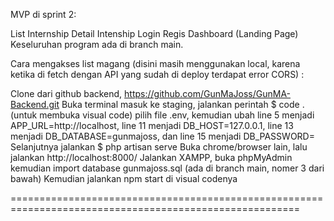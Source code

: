 MVP di sprint 2:

List Internship
Detail Intenship
Login
Regis
Dashboard (Landing Page)
Keseluruhan program ada di branch main.

Cara mengakses list magang (disini masih menggunakan local, karena ketika di fetch dengan API yang sudah di deploy terdapat error CORS) :

Clone dari github backend, https://github.com/GunMaJoss/GunMA-Backend.git
Buka terminal masuk ke staging, jalankan perintah $ code . (untuk membuka visual code) pilih file .env, kemudian ubah line 5 menjadi APP_URL=http://localhost, line 11 menjadi DB_HOST=127.0.0.1, line 13 menjadi DB_DATABASE=gunmajoss, dan line 15 menjadi DB_PASSWORD=
Selanjutnya jalankan $ php artisan serve
Buka chrome/browser lain, lalu jalankan http://localhost:8000/
Jalankan XAMPP, buka phpMyAdmin kemudian import database gunmajoss.sql (ada di branch main, nomer 3 dari bawah)
Kemudian jalankan npm start di visual codenya

========================================================================================================
